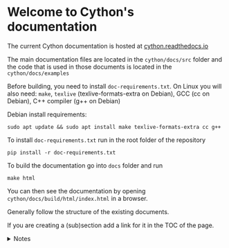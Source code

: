 # Welcome to Cython's documentation

The current Cython documentation is hosted at [cython.readthedocs.io](https://cython.readthedocs.io/)

The main documentation files are located in the `cython/docs/src` folder and the code that is used in those documents is located in the `cython/docs/examples`

Before building, you need to install `doc-requirements.txt`. On Linux you will also need: `make`, `texlive` (texlive-formats-extra on Debian), GCC (cc on Debian), C++ compiler (g++ on Debian)

Debian install requirements:
```shell
sudo apt update && sudo apt install make texlive-formats-extra cc g++ 
```

To install `doc-requirements.txt` run in the root folder of the repository

```shell
pip install -r doc-requirements.txt
```

To build the documentation go into `docs` folder and run

```shell
make html
```

You can then see the documentation by opening `cython/docs/build/html/index.html` in a browser.

Generally follow the structure of the existing documents.

If you are creating a (sub)section add a link for it in the TOC of the page.

<details>
<summary>Notes</summary>

1) Some css work should definitely be done.
2) Use local 'top-of-page' contents rather than the sidebar, imo.
3) Fix cython highlighter for cdef blocks

</details>
